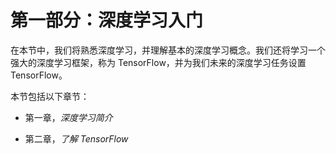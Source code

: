 # 第一部分：深度学习入门

在本节中，我们将熟悉深度学习，并理解基本的深度学习概念。我们还将学习一个强大的深度学习框架，称为 TensorFlow，并为我们未来的深度学习任务设置 TensorFlow。

本节包括以下章节：

+   第一章，*深度学习简介*

+   第二章，*了解 TensorFlow*
